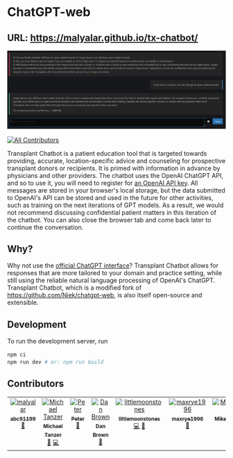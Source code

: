 # ChatGPT-web

## **URL**: https://malyalar.github.io/tx-chatbot/

![Screenshot of ChatGPT-web](.github/screenshot.png)

[![All Contributors](https://img.shields.io/github/all-contributors/Niek/chatgpt-web?color=ee8449&style=flat-square)](#contributors)

Transplant Chatbot is a patient education tool that is targeted towards providing, accurate, location-specific advice and counseling for prospective transplant donors or recipients. It is primed with information in advance by physicians and other providers. The chatbot uses the OpenAI ChatGPT API, and so to use it, you will need to register for [an OpenAI API key](https://platform.openai.com/account/api-keys). All messages are stored in your browser's local storage, but the data submitted to OpenAI's API can be stored and used in the future for other activities, such as training on the next iterations of GPT models. As a result, we would not recommend discussing confidential patient matters in this iteration of the chatbot. You can also close the browser tab and come back later to continue the conversation.

## Why?

Why not use the [official ChatGPT interface](https://chat.openai.com/)? Transplant Chatbot allows for responses that are more tailored to your domain and practice setting, while still using the reliable natural language processing of OpenAI's ChatGPT. Transplant Chatbot, which is a modified fork of https://github.com/Niek/chatgpt-web, is also itself open-source and extensible.

## Development

To run the development server, run

```bash
npm ci
npm run dev # or: npm run build
```

## Contributors

<!-- ALL-CONTRIBUTORS-LIST:START - Do not remove or modify this section -->
<!-- prettier-ignore-start -->
<!-- markdownlint-disable --> 
<table>
  <tbody>
    <tr>
      <td align="center" valign="top" width="14.28%"><a href="https://github.com/Niek"><img src="https://avatars.githubusercontent.com/u/213140?v=4" width="100px;" alt="malyalar"/><br /><sub><b>abc91199</b></sub></a><br /><a href="#code-abc91199" title="Primary developer of ChatGPT-web">🤔</a></td>
      <td align="center" valign="top" width="14.28%"><a href="https://github.com/Michael-Tanzer"><img src="https://avatars.githubusercontent.com/u/23483071?v=4?s=100" width="100px;" alt="Michael Tanzer"/><br /><sub><b>Michael Tanzer</b></sub></a><br /><a href="#ideas-Michael-Tanzer" title="Ideas, Planning, & Feedback">🤔</a> <a href="https://github.com/Niek/chatgpt-web/commits?author=Michael-Tanzer" title="Code">💻</a></td>
      <td align="center" valign="top" width="14.28%"><a href="https://github.com/petergeneric"><img src="https://avatars.githubusercontent.com/u/870655?v=4?s=100" width="100px;" alt="Peter"/><br /><sub><b>Peter</b></sub></a><br /><a href="#ideas-petergeneric" title="Ideas, Planning, & Feedback">🤔</a></td>
      <td align="center" valign="top" width="14.28%"><a href="https://danb.me"><img src="https://avatars.githubusercontent.com/u/8343178?v=4?s=100" width="100px;" alt="Dan Brown"/><br /><sub><b>Dan Brown</b></sub></a><br /><a href="#ideas-ssddanbrown" title="Ideas, Planning, & Feedback">🤔</a></td>
      <td align="center" valign="top" width="14.28%"><a href="https://github.com/littlemoonstones"><img src="https://avatars.githubusercontent.com/u/32943414?v=4?s=100" width="100px;" alt="littlemoonstones"/><br /><sub><b>littlemoonstones</b></sub></a><br /><a href="https://github.com/Niek/chatgpt-web/commits?author=littlemoonstones" title="Code">💻</a> <a href="#ideas-littlemoonstones" title="Ideas, Planning, & Feedback">🤔</a></td>
      <td align="center" valign="top" width="14.28%"><a href="https://github.com/maxrye1996"><img src="https://avatars.githubusercontent.com/u/28844671?v=4?s=100" width="100px;" alt="maxrye1996"/><br /><sub><b>maxrye1996</b></sub></a><br /><a href="https://github.com/Niek/chatgpt-web/issues?q=author%3Amaxrye1996" title="Bug reports">🐛</a></td>
      <td align="center" valign="top" width="14.28%"><a href="https://github.com/Mikemansour"><img src="https://avatars.githubusercontent.com/u/50986937?v=4?s=100" width="100px;" alt="Mikemansour"/><br /><sub><b>Mikemansour</b></sub></a><br /><a href="#ideas-Mikemansour" title="Ideas, Planning, & Feedback">🤔</a></td>
      <td align="center" valign="top" width="14.28%"><a href="https://github.com/abc91199"><img src="https://avatars.githubusercontent.com/u/16594734?v=4?s=100" width="100px;" alt="abc91199"/><br /><sub><b>abc91199</b></sub></a><br /><a href="#ideas-abc91199" title="Ideas, Planning, & Feedback">🤔</a></td>
      <td align="center" valign="top" width="14.28%"><a href="https://github.com/malyalar"><img src="https://avatars.githubusercontent.com/u/38365101?v=4" width="100px;" alt="malyalar"/><br /><sub><b>abc91199</b></sub></a><br /><a href="#code-abc91199" title="Ideas, code">🤔</a></td>
    </tr>
  </tbody>
</table>

<!-- markdownlint-restore -->
<!-- prettier-ignore-end -->

<!-- ALL-CONTRIBUTORS-LIST:END -->